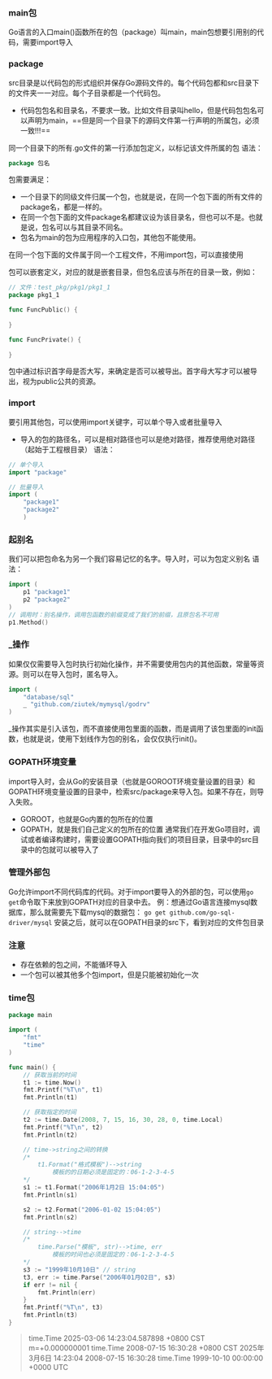 ### main包
Go语言的入口main()函数所在的包（package）叫main，main包想要引用别的代码，需要import导入

### package
src目录是以代码包的形式组织并保存Go源码文件的。每个代码包都和src目录下的文件夹一一对应。每个子目录都是一个代码包。
- 代码包包名和目录名，不要求一致。比如文件目录叫hello，但是代码包包名可以声明为main，==但是同一个目录下的源码文件第一行声明的所属包，必须一致!!!==

同一个目录下的所有.go文件的第一行添加包定义，以标记该文件所属的包
语法：
```Go
package 包名
```
包需要满足：
- 一个目录下的同级文件归属一个包，也就是说，在同一个包下面的所有文件的package名，都是一样的。
- 在同一个包下面的文件package名都建议设为该目录名，但也可以不是。也就是说，包名可以与其目录不同名。
- 包名为main的包为应用程序的入口包，其他包不能使用。


在同一个包下面的文件属于同一个工程文件，不用import包，可以直接使用

包可以嵌套定义，对应的就是嵌套目录，但包名应该与所在的目录一致，例如：
```Go
// 文件：test_pkg/pkg1/pkg1_1
package pkg1_1

func FuncPublic() {
	
}

func FuncPrivate() {
	
}
```
包中通过标识首字母是否大写，来确定是否可以被导出。首字母大写才可以被导出，视为public公共的资源。


### import
要引用其他包，可以使用import关键字，可以单个导入或者批量导入
- 导入的包的路径名，可以是相对路径也可以是绝对路径，推荐使用绝对路径（起始于工程根目录）
语法：
```Go
// 单个导入
import "package"

// 批量导入
import (
    "package1"
    "package2"
    )
```


### 起别名
我们可以把包命名为另一个我们容易记忆的名字。导入时，可以为包定义别名
语法：
```Go
import (
    p1 "package1"
    p2 "package2"
)
// 调用时：别名操作，调用包函数的前缀变成了我们的前缀，且原包名不可用
p1.Method()
```


### _操作
如果仅仅需要导入包时执行初始化操作，并不需要使用包内的其他函数，常量等资源。则可以在导入包时，匿名导入。
```Go
import (
    "database/sql"
    _ "github.com/ziutek/mymysql/godrv"
)
```
_操作其实是引入该包，而不直接使用包里面的函数，而是调用了该包里面的init函数，也就是说，使用下划线作为包的别名，会仅仅执行init()。


### GOPATH环境变量
import导入时，会从Go的安装目录（也就是GOROOT环境变量设置的目录）和GOPATH环境变量设置的目录中，检索src/package来导入包。如果不存在，则导入失败。
- GOROOT，也就是Go内置的包所在的位置
- GOPATH，就是我们自己定义的包所在的位置
通常我们在开发Go项目时，调试或者编译构建时，需要设置GOPATH指向我们的项目目录，目录中的src目录中的包就可以被导入了


### 管理外部包
Go允许import不同代码库的代码。对于import要导入的外部的包，可以使用`go get`命令取下来放到GOPATH对应的目录中去。
例：想通过Go语言连接mysql数据库，那么就需要先下载mysql的数据包：
`go get github.com/go-sql-driver/mysql`
安装之后，就可以在GOPATH目录的src下，看到对应的文件包目录


### 注意
- 存在依赖的包之间，不能循环导入
- 一个包可以被其他多个包import，但是只能被初始化一次


### time包
```Go
package main

import (
	"fmt"
	"time"
)

func main() {
	// 获取当前的时间
	t1 := time.Now()
	fmt.Printf("%T\n", t1)
	fmt.Println(t1)

	// 获取指定的时间
	t2 := time.Date(2008, 7, 15, 16, 30, 28, 0, time.Local)
	fmt.Printf("%T\n", t2)
	fmt.Println(t2)

	// time->string之间的转换
	/*
		t1.Format("格式模板")-->string
			模板的的日期必须是固定的：06-1-2-3-4-5
	*/
	s1 := t1.Format("2006年1月2日 15:04:05")
	fmt.Println(s1)

	s2 := t2.Format("2006-01-02 15:04:05")
	fmt.Println(s2)

	// string-->time
	/*
		time.Parse("模板", str)-->time, err
			模板的时间也必须是固定的：06-1-2-3-4-5
	*/
	s3 := "1999年10月10日" // string
	t3, err := time.Parse("2006年01月02日", s3)
	if err != nil {
		fmt.Println(err)
	}
	fmt.Printf("%T\n", t3)
	fmt.Println(t3)
}
```
> time.Time
> 2025-03-06 14:23:04.587898 +0800 CST m=+0.000000001
> time.Time
> 2008-07-15 16:30:28 +0800 CST
> 2025年3月6日 14:23:04
> 2008-07-15 16:30:28
> time.Time
> 1999-10-10 00:00:00 +0000 UTC

